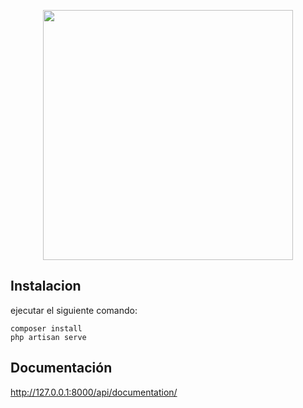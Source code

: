 <p align="center"><a href="https://laravel.com" target="_blank"><img src="https://temisperu.com/assets/icons/Temis-15-15.png" width="400"></a></p>

## Instalacion

ejecutar el siguiente comando:

<code>composer install</code>
<br>
<code>php artisan serve</code>

## Documentación

http://127.0.0.1:8000/api/documentation/
